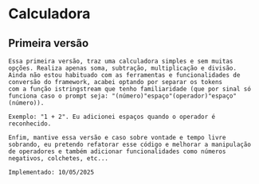 # Calculadora

## Primeira versão
    
    Essa primeira versão, traz uma calculadora simples e sem muitas opções. Realiza apenas soma, subtração, multiplicação e divisão. 
    Ainda não estou habituado com as ferramentas e funcionalidades de conversão do framework, acabei optando por separar os tokens
    com a função istringstream que tenho familiaridade (que por sinal só funciona caso o prompt seja: "(número)"espaço"(operador)"espaço"(número)).
    
    Exemplo: "1 + 2". Eu adicionei espaços quando o operador é reconhecido.
    
    Enfim, mantive essa versão e caso sobre vontade e tempo livre sobrando, eu pretendo refatorar esse código e melhorar a manipulação de operadores e também adicionar funcionalidades como números negativos, colchetes, etc...        

    Implementado: 10/05/2025